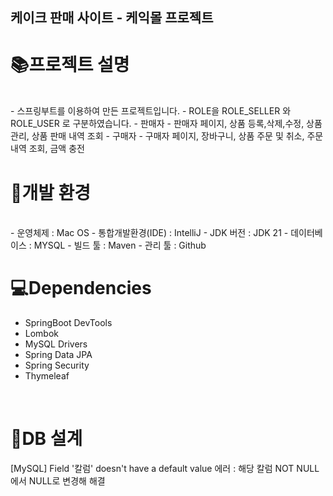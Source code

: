 ## 케이크 판매 사이트 - 케익몰 프로젝트

# 📚프로젝트 설명
<br>
- 스프링부트를 이용하여 만든 프로젝트입니다.
- ROLE을 ROLE_SELLER 와 ROLE_USER 로 구분하였습니다.
- 판매자
  - 판매자 페이지, 상품 등록,삭제,수정, 상품관리, 상품 판매 내역 조회
- 구매자
  - 구매자 페이지, 장바구니, 상품 주문 및 취소, 주문내역 조회, 금액 충전

# 🔧개발 환경
<br>
- 운영체제 : Mac OS
- 통합개발환경(IDE) : IntelliJ
- JDK 버전 : JDK 21
- 데이터베이스 : MYSQL
- 빌드 툴 : Maven
- 관리 툴 : Github
<br>

# 💻Dependencies
- SpringBoot DevTools
- Lombok
- MySQL Drivers
- Spring Data JPA
- Spring Security
- Thymeleaf
<br>

# 📝DB 설계



[MySQL] Field '칼럼' doesn't have a default value 에러 : 
해당 칼럼 NOT NULL 에서 NULL로 변경해 해결
